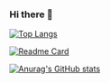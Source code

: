 ### Hi there 👋


[![Top Langs](https://github-readme-stats.vercel.app/api/top-langs/?username=ChickenTheSlayer)](https://github.com/anuraghazra/github-readme-stats)

[![Readme Card](https://github-readme-stats.vercel.app/api/pin/?username=ChickenTheSlayer&repo=github-readme-stats)](https://github.com/anuraghazra/github-readme-stats)



[![Anurag's GitHub stats](https://github-readme-stats.vercel.app/api?username=ChickenTheSlayer)](https://github.com/anuraghazra/github-readme-stats)

<!--
**ChickenTheSlayer/ChickenTheSlayer** is a ✨ _special_ ✨ repository because its `README.md` (this file) appears on your GitHub profile.

Here are some ideas to get you started:

- 🔭 I’m currently working on ...
- 🌱 I’m currently learning ...
- 👯 I’m looking to collaborate on ...
- 🤔 I’m looking for help with ...
- 💬 Ask me about ...
- 📫 How to reach me: ...
- 😄 Pronouns: ...
- ⚡ Fun fact: ...
-->


